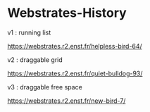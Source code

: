 # Webstrates-History

v1 : running list

https://webstrates.r2.enst.fr/helpless-bird-64/



v2 : draggable grid

https://webstrates.r2.enst.fr/quiet-bulldog-93/



v3 : draggable free space

https://webstrates.r2.enst.fr/new-bird-7/
